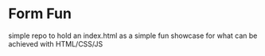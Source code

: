 # Form Fun

simple repo to hold an index.html as a simple fun showcase for what can be achieved with HTML/CSS/JS

